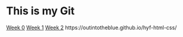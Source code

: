 <html>
  <h1> This is my Git </h1>
  <a href="index.html">Week 0</a>
<a href="webresume.html">Week 1</a>
<a href="index drones.html">Week 2</a>
https://outintotheblue.github.io/hyf-html-css/
  </html>
  

